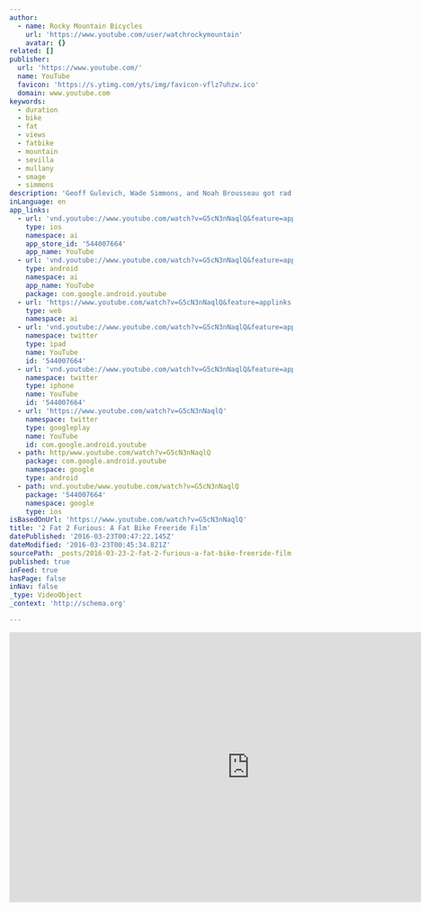```yaml
---
author:
  - name: Rocky Mountain Bicycles
    url: 'https://www.youtube.com/user/watchrockymountain'
    avatar: {}
related: []
publisher:
  url: 'https://www.youtube.com/'
  name: YouTube
  favicon: 'https://s.ytimg.com/yts/img/favicon-vflz7uhzw.ico'
  domain: www.youtube.com
keywords:
  - duration
  - bike
  - fat
  - views
  - fatbike
  - mountain
  - sevilla
  - mullany
  - smage
  - simmons
description: 'Geoff Gulevich, Wade Simmons, and Noah Brousseau got rad on fat bikes this winter.'
inLanguage: en
app_links:
  - url: 'vnd.youtube://www.youtube.com/watch?v=G5cN3nNaqlQ&feature=applinks'
    type: ios
    namespace: ai
    app_store_id: '544007664'
    app_name: YouTube
  - url: 'vnd.youtube://www.youtube.com/watch?v=G5cN3nNaqlQ&feature=applinks'
    type: android
    namespace: ai
    app_name: YouTube
    package: com.google.android.youtube
  - url: 'https://www.youtube.com/watch?v=G5cN3nNaqlQ&feature=applinks'
    type: web
    namespace: ai
  - url: 'vnd.youtube://www.youtube.com/watch?v=G5cN3nNaqlQ&feature=applinks'
    namespace: twitter
    type: ipad
    name: YouTube
    id: '544007664'
  - url: 'vnd.youtube://www.youtube.com/watch?v=G5cN3nNaqlQ&feature=applinks'
    namespace: twitter
    type: iphone
    name: YouTube
    id: '544007664'
  - url: 'https://www.youtube.com/watch?v=G5cN3nNaqlQ'
    namespace: twitter
    type: googleplay
    name: YouTube
    id: com.google.android.youtube
  - path: http/www.youtube.com/watch?v=G5cN3nNaqlQ
    package: com.google.android.youtube
    namespace: google
    type: android
  - path: vnd.youtube/www.youtube.com/watch?v=G5cN3nNaqlQ
    package: '544007664'
    namespace: google
    type: ios
isBasedOnUrl: 'https://www.youtube.com/watch?v=G5cN3nNaqlQ'
title: '2 Fat 2 Furious: A Fat Bike Freeride Film'
datePublished: '2016-03-23T00:47:22.145Z'
dateModified: '2016-03-23T00:45:34.821Z'
sourcePath: _posts/2016-03-23-2-fat-2-furious-a-fat-bike-freeride-film.md
published: true
inFeed: true
hasPage: false
inNav: false
_type: VideoObject
_context: 'http://schema.org'

---
```

<iframe src="https://cdn.embedly.com/widgets/media.html?src=https%3A%2F%2Fwww.youtube.com%2Fembed%2FG5cN3nNaqlQ%3Ffeature%3Doembed&amp;url=https%3A%2F%2Fwww.youtube.com%2Fwatch%3Fv%3DG5cN3nNaqlQ&amp;image=https%3A%2F%2Fi.ytimg.com%2Fvi%2FG5cN3nNaqlQ%2Fhqdefault.jpg&amp;key=b7d04c9b404c499eba89ee7072e1c4f7&amp;type=text%2Fhtml&amp;schema=youtube" width="854" height="480" scrolling="no" frameborder="0" allowfullscreen="allowfullscreen" style=""></iframe>